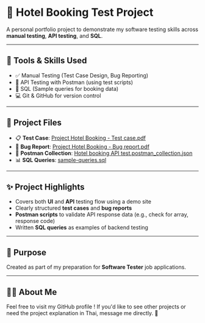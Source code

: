 # 🏨 Hotel Booking Test Project

A personal portfolio project to demonstrate my software testing skills across **manual testing**, **API testing**, and **SQL**.

---

## 🧰 Tools & Skills Used

- ✅ Manual Testing (Test Case Design, Bug Reporting)
- 🔁 API Testing with Postman (using test scripts)
- 🧠 SQL (Sample queries for booking data)
- 💻 Git & GitHub for version control

---

## 📄 Project Files

- 📋 **Test Case**: [Project Hotel Booking - Test case.pdf](./Project%20Hotel%20Booking%20-%20Test%20case.pdf)  
- 🐞 **Bug Report**: [Project Hotel Booking - Bug report.pdf](./Project%20Hotel%20Booking%20-%20Bug%20report.pdf)  
- 🔁 **Postman Collection**: [Hotel booking API test.postman_collection.json](./Hotel%20booking%20API%20test.postman_collection.json)  
- 📊 **SQL Queries**: [sample-queries.sql](./sample-queries.sql)

---

## ✨ Project Highlights

- Covers both **UI** and **API** testing flow using a demo site
- Clearly structured **test cases** and **bug reports**
- **Postman scripts** to validate API response data (e.g., check for array, response code)
- Written **SQL queries** as examples of backend testing

---

## 💼 Purpose

Created as part of my preparation for **Software Tester** job applications.  

---

## 🙋‍♀️ About Me

Feel free to visit my GitHub profile !
If you'd like to see other projects or need the project explanation in Thai, message me directly. 🙏
